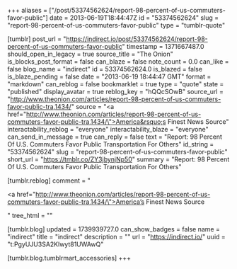 +++
aliases = ["/post/53374562624/report-98-percent-of-us-commuters-favor-public"]
date = 2013-06-19T18:44:47Z
id = "53374562624"
slug = "report-98-percent-of-us-commuters-favor-public"
type = "tumblr-quote"

[tumblr]
post_url = "https://indirect.io/post/53374562624/report-98-percent-of-us-commuters-favor-public"
timestamp = 1371667487.0
should_open_in_legacy = true
source_title = "The Onion"
is_blocks_post_format = false
can_blaze = false
note_count = 0.0
can_like = false
blog_name = "indirect"
id = 53374562624.0
is_blazed = false
is_blaze_pending = false
date = "2013-06-19 18:44:47 GMT"
format = "markdown"
can_reblog = false
bookmarklet = true
type = "quote"
state = "published"
display_avatar = true
reblog_key = "hQQcSOwB"
source_url = "http://www.theonion.com/articles/report-98-percent-of-us-commuters-favor-public-tra,1434/"
source = "<a href=\"http://www.theonion.com/articles/report-98-percent-of-us-commuters-favor-public-tra,1434/\">America&rsquo;s Finest News Source</a>"
interactability_reblog = "everyone"
interactability_blaze = "everyone"
can_send_in_message = true
can_reply = false
text = "Report: 98 Percent Of U.S. Commuters Favor Public Transportation For Others"
id_string = "53374562624"
slug = "report-98-percent-of-us-commuters-favor-public"
short_url = "https://tmblr.co/ZY3jbynjNp50"
summary = "Report: 98 Percent Of U.S. Commuters Favor Public Transportation For Others"

[tumblr.reblog]
comment = "<p><a href=\"http://www.theonion.com/articles/report-98-percent-of-us-commuters-favor-public-tra,1434/\">America’s Finest News Source</a></p>"
tree_html = ""

[tumblr.blog]
updated = 1739939727.0
can_show_badges = false
name = "indirect"
title = "indirect"
description = ""
url = "https://indirect.io/"
uuid = "t:PgyUJU3SA2Klwyt81UWAwQ"

[tumblr.blog.tumblrmart_accessories]
+++
